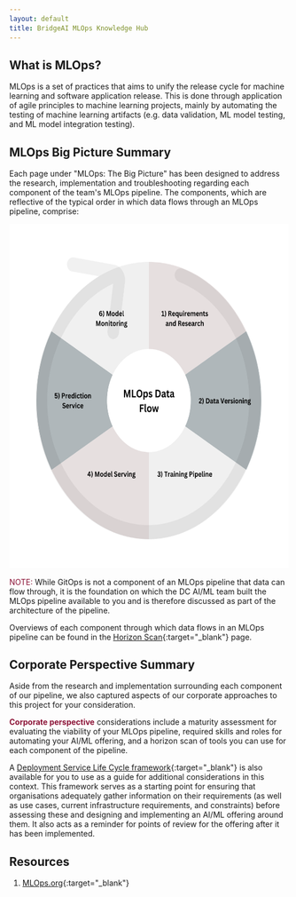 ```yaml
---
layout: default
title: BridgeAI MLOps Knowledge Hub
---
```


## What is MLOps?

MLOps is a set of practices that aims to unify the release cycle for machine learning and software application release. This is done through application of agile principles to machine learning projects, mainly by automating the testing of machine learning artifacts (e.g. data validation, ML model testing, and ML model integration testing).


## MLOps Big Picture Summary

Each page under "MLOps: The Big Picture" has been designed to address the research, implementation and troubleshooting regarding each component of the team's MLOps pipeline. The components, which are reflective of the typical order in which data flows through an MLOps pipeline, comprise:

<img src="./assets/pipeline.png" width="619.5" height="619.5" alt="MLOps Pipeline Data FLow" class="center"/>
<!-- this image is to be replaced with flow diagram, to better show the data that flows through each stage -->


<span style="color:#8C1437">NOTE:</span> While GitOps is not a component of an MLOps pipeline that data can flow through, it is the foundation on which the DC AI/ML team built the MLOps pipeline available to you and is therefore discussed as part of the architecture of the pipeline.

Overviews of each component through which data flows in an MLOps pipeline can be found in the [Horizon Scan](./corporate_perspective/prerequisites.html#architecture-overview){:target="_blank"} page.

## Corporate Perspective Summary

Aside from the research and implementation surrounding each component of our pipeline, we also captured aspects of our corporate approaches to this project for your consideration. 

<span style="color:#8C1437"><b>Corporate perspective</b></span> considerations include a maturity assessment for evaluating the viability of your MLOps pipeline, required skills and roles for automating your AI/ML offering, and a horizon scan of tools you can use for each component of the pipeline. 

A [Deployment Service Life Cycle framework](./corporate_perspective/deployment_lifecycle.html){:target="_blank"} is also available for you to use as a guide for additional considerations in this context. This framework serves as a starting point for ensuring that organisations adequately gather information on their requirements (as well as use cases, current infrastructure requirements, and constraints) before assessing these and designing and implementing an AI/ML offering around them. It also acts as a reminder for points of review for the offering after it has been implemented. 

## Resources

1. [MLOps.org](https://ml-ops.org/){:target="_blank"}
